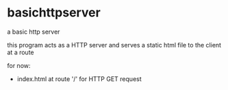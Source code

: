 # basichttpserver
a basic http server

this program acts as a HTTP server and serves a static html file to the client at a route

for now:
- index.html at route '/' for HTTP GET request